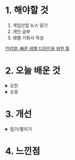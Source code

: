 
# 1. 해야할 것

1. 게임산업 뉴스 읽기 
2. 개인 공부  
3. 레벨 기획서 작성

[언리얼: 빠른 레벨 디자인을 위한 툴](https://www.youtube.com/watch?v=-GyDjoyBQ3o)



# 2. 오늘 배운 것


<details>
<summary>오전</summary>

## 오늘의 뉴스
■ 2024 LCK 스프링 시청 지표 '역대급', 410만 육박
'리그 오브 레전드(LoL)' 이스포츠의 한국 프로 리그를 주최하는 리그 오브 레전드 챔피언스 코리아(대표 오상헌, www.lolesports.com, 이하 'LCK')는 지난 4월 14일(일) 막을 내린 2024 LCK 스프링 스플릿이 '역대급' 시청지표 기록을 세웠다고 밝혔습니다. 지난 14일 서울 송파구 올림픽공원 KSPO돔에서 열린 2024 LCK 스프링 젠지와 T1의 결승전은 최고 동시 접속자 수(PCU; Peak Concurrent User) 4,089,951을 달성했습니다.

■ 게이머가 인정한 스텔라 블레이드, '유저 평점 1위' 
출시 전후 큰 관심과 함께 플레이한 유저들로부터 호평을 받고 있는 스텔라 블레이드가 게임 평점 웹사이트 메타 크리틱 유저 점수 9.2점을 기록, 주요 대작들과 함께 PS5 게임 중 가장 높은 점수를 기록하고 있습니다. 스텔라 블레이드는 이를 통해 매체 평점은 82점으로 'Generally Favorable' 평가를 받지만, 유저 평가는 'Universal Acclaim'를 기록 중입니다.

■ '드래곤 퀘스트X 오프라인', PS 버전 체험판 배포 
그 드래곤 퀘스트의 온라인 버전인 '드래곤 퀘스트 X'를 기반으로 한 '드래곤 퀘스트 X 다섯 종족의 각성 오프라인(이하 드래곤 퀘스트 X 오프라인)'의 PS5, PS4 한국어 체험판이 배포됐습니다. 체험판은 게임 초반부터 다섯 종족 중 한 종족으로 전생한 뒤 모험을 떠나기까지의 이야기를 다루고 있습니다.

■ '원스토어', 해피툭과 제휴해 대만 공략 나선다
게임, 앱 등 다양한 모바일콘텐츠를 서비스하는 앱마켓 원스토어㈜(대표 전동진, www.onestorecorp.com)가 대만 시장 본격 진출에 앞서 개발사를 대상으로 상품 등록을 받기 시작했다고 밝혔습니다. 원스토어는 이에 앞서 개발자 센터를 통해 대만 시장 진출을 희망하는 개발사들의 앱등록 절차를 시작했습니다.

■ '디제이맥스', 5월 오프라인에서 만나요
㈜네오위즈(공동대표 김승철, 배태근)는 디제이맥스 엔터테인먼트(DJMAX Entertainment)가 ‘디제이맥스 미라클: 드라이브(DJMAX MIRACLE: DRIVE)’ 오프라인 공연을 개최한다고 30일 밝혔습니다. 디제이맥스 엔터테인먼트가 주최하고, 하이네켄 코리아가 협찬합니다.

■ 갈라게임즈, Web3 PvP 게임 팬텀 아레나와 파트너십
갈라게임즈가 인기 Web3 PvP 게임 '팬텀 아레나'를 서비스 라인업에 추가합니다. 이번 파트너십은 갈라게임즈에 보다 많은 인기 게임을 유치하려는 갈라와 더 많은 블록체인에 자사의 게임을 서비스하려는 팬텀 아레나의 이
해관계가 맞아떨어지며 이뤄졌습니다.

■ 모바일 게임 매출 TOP20의 30%는 중국산 게임 
데이터플랫폼 기업 아이지에이웍스가 자사 데이터 분석 솔루션을 활용해 작성한 '국산 모바일 게임 리포트'를 공개했습니다. '라스트 워', '버섯커 키우기', 'WOS' 등의 게임들이 TOP5에 수시로 얼굴을 들이밀고 있으며, 개중에는 국산 모바일 MMORPG가 철옹성처럼 지키고 있었던 매출 1위 자리를 빼앗는 등 심상치 않은 행보를 보이고 있습니다.

■ 네이버 치지직, 5월 2일부터 '그리드' 적용 
네이버의 비디오 스트리밍 서비스 '치지직'이 오는 5월 2일부터 그리드(P2P)를 적용합니다. 치지직 팀은 더 많은 이들과 함께 하는 지속 가능한 서비스 제공을 위해 그리드 적용을 준비하고 있다며, 오는 5월 2일(목)부터 순차적으로 그리드를 적용할 계획이라고 전했습니다.

■ 게임 시장 공략 2막 연 디즈니, 이번엔 '에이리언' 
20세기 스튜디오의 대표 IP인 에이리언도 신작과 함께 오는 연말 제노모프의 공포를 전합니다. 디즈니 산하 20세기 스튜디오의 게임 퍼블리셔 20세기 게임즈는 서비오스가 개발 중인 에이리언 호러 게임 '에이리언: 로그 인커젼(Alien: Rogue Incursion)'을 공개했습니다.

■ [이슈] 한국소비자원, 넥슨 '메이플스토리 이슈' 집단분쟁조정 개시
소비자분쟁조정위원회(위원장 변웅재)는 넥슨코리아의 메이플스토리 게임 내 확률형 유료아이템(레드큐브, 블랙큐브)에 관한 집단분쟁조정 절차를 개시하기로 29일 결정했습니다. 집단분쟁조정 절차 개시 결정에 따라, 위원회는 5. 22.(수)까지 한국소비자원 홈페이지 및 일간신문 게재를 통해 절차 개시를 공고합니다.

■ 신작 슈팅 '아레나 브레이크아웃' 5월 CBT 실시
모어펀 스튜디오(MoreFun Studio)는 오는 5월 8일 PC게임 '아레나 브레이크아웃: 인피니트'의 1차 클로즈 베타 테스트(CBT)를 실시한다고 29일 밝혔습니다. 아레나 브레이크아웃: 인피니트는 다수의 수상 경력을 보유한 밀리터리 슈팅 게임 시리즈의 신작입니다.

■ 나우닷지지, NTT 디지털과 파트너십 계약 체결
글로벌 모바일 클라우드 기업 나우닷지지(대표 로젠 샤르마)는 일본 최대 통신사 NTT 도코모 그룹의 자회사인 'NTT 디지털(NTT Digital Inc.)'과 업무 협약(MOU)을 체결하고, 클라우드 모바일 게임 플랫폼 나우닷지지(now.gg)에 web3 월렛 서비스 '스크램베리 월렛(Scramberry WALLET)'을 정식으로 도입했다고 공식 발표했습니다. 우선, 스크램베리 월렛을 비즈니스용으로 활용함으로써 나우닷지지 플랫폼 유저들에게 더욱 안전한 게임 플레이를 제공할 수 있다고 확신한다"며 "나우닷지지는 NTT 도코모 그룹의 일원인 NTT 도코모 Ventures, Inc.가 투자한 회사로, 이번 제휴가 성공적인 결과를 얻을 수 있도록 그룹 차원에서 시너지를 모아, 한 단계 확장된 부가 가치 창
출을 목표로 하고 있다"고 설명했습니다.

■ 넥슨, FC 온라인&FC 모바일 제주도 교육여행 실시 
'2024 상반기 제주도 교육여행'은 오는 5월 한 달간 제주도에 방문하는 10대 이용자들을 대상으로 제주도 관광과 'FC 온라인', 'FC 모바일'을 활용한 이벤트 등을 진행해 즐거운 추억을 선사하는 프로그램입니다. 경기 전, 경기장 밖 광장에 'FC 온라인' 브랜드존을 마련해 넥슨캐시 및 BP 쿠폰을 제공하는 다양한 이벤트를 실시하며, 경기장 안에서는 'FC 온라인' 고등학교 대항전 'FC 하이스쿨' 오프라인 경기가 펼쳐집니다.

■ 위메이드 "미르2 ICC 중재 최종 승소, 국내 집행 문제없다"
위메이드 측은 "이미 ICC 중재에서 승소했습니다. 액토즈가 제기한 해당 중재판정에 대한 취소소송에 대해서도 싱가포르 법원이 액토즈의 주장을 모두 기각하고 해당 중재판정을 최종 확정한 만큼, 중국 및 국내에서의 승인 및 집행 절차에는 아무런 영향이 없다"면서 "더불어, 현재 위메이드가 진행 중인 미르의 전설 IP 사업에도 어떠한 변화를 줄 수 없는 판결이다"라고 전했습니다.

■ 넥슨, 블루 아카이브 X GS25 콜라보 5월 3일 실시
넥슨(공동 대표 강대현∙김정욱)은 서브컬처 게임 '블루 아카이브'에 GS25 제휴 이벤트를 5월 3일부터 실시한다고 밝혔습니다. 또한 '미카의 한입가득 딸기 롤케이크', '나기사의 티타임 얼그레이 모찌롤' 등 '블루 아카이브' 학생들의 특색에 맞는 특별 베이커리를 7월 31일까지 두 차례에 걸쳐 선보이며, 베이커리 구매 시 '블루 아카이브' 학생들의 다양한 일러스트가 새겨진 띠부띠부씰을 획득할 수 있습니다.

■ 넥슨, 템빨 IP 재해석한 '프로젝트T' 퍼블리싱한다 
넥슨(공동 대표 강대현∙김정욱)은 그레이게임즈(대표 최병천)에서 개발 중인 신규 MMORPG '프로젝트T'의 국내 및 글로벌 퍼블리싱 계약을 체결했다고 29일 밝혔습니다. 넥슨 최성욱 퍼블리싱라이브본부장은 "두터운 글로벌 팬층을 보유하고 있는 '템빨' IP 기반의 신작 '프로젝트T'를 국내 및 글로벌 이용자분들께 선보이게 되어 기쁘다"며, "넥슨이 쌓아온 퍼블리싱 역량과 그레이게임즈만의 MMORPG 개발 전문성을 바탕으로 IP 시너지를 극대화하는 게임을 선보일 것"이라고 밝혔습니다.

■ 액토즈, 미르의 전설2 연장 무효 소송서 '최종 승소'
액토즈소프트(대표 구오하이빈)는 2017년부터 7년간 지속되어온 '미르의 전설2 SLA 연장계약 무효확인 등 청구의 소'에서 대법원이 위메이드 측의 청구를 전부 기각하며 해당 연장계약의 유효성을 인정 받아 최종 승소했다고 29일 전했습니다. 해당 소송은 지난 2017년 6월 액토즈소프트가 셩취 측과 체결한 '미르의 전설2' 중국 독점 라이선스계약(SLA)의 연장에 대해, 해당 계약이 무효라고 주장하며 위메이드 측이 2017년 9월 서울중앙지방법원에 최초 제기했으며 해당 계약이 유효하다는 1심과 2심의 판결에 불복하고 대법원에 상고한 바 있습니다.

■ 트위치 철수 덕분? 'SOOP', 1분기 호실적 기록 
SOOP은 연결 기준 2024년 1분기 매출액, 영업이익, 당기순이익이 각각 950억 원, 287억 원, 248억 원을 기록했다고 29일(월) 공시했습니다. 매출액, 영업이익, 당기순이익은 전년 동기 대비 각각 +31%, +56%, +50%, 성장했고, 전 분기 대비로는 비수기임에도 불구하고 -5%, +9%, +55%를 기록했습니다.

■ '우마무스메 열혈 우당탕탕 대감사제!' 8월 30일 출시
우마무스메 프리티 더비의 IP를 활용한 스핀오프 게임 신작, '우마무스메 프리티 더비 열혈 우당탕탕 대감사제!(이하 열혈우마)'의 정식 출시일 정보가 공개됐습니다. 열혈우마는 오는 8월 30일에 정식 출시될 예정입니다.


## 레벨 기획서 작성
이전에 작성했던 레벨 기획서를 다듬어 개발자가 알아볼 수 있게 만든다.
```
1. 어떤 장르의 게임인가?
2. 레벨은 어떤 포지션인가?
3. 컨셉: 배경, 던전 진행
4. 프로그래머, 아트 분별해서 기획서 설정 (개별로 작성)
5. 데이터테이블 설정
```



</details>

<details>
<summary>오후</summary>

## 레벨 기획서 작성
레벨 플레이 흐름 제작

![image](https://github.com/JM94Ent/TIL-WIL/assets/143363550/e84f8e5a-837f-4e86-8e90-dd69be23939f)

</details>

# 3. 개선


<details>
<summary>접기/펼치기</summary>


</details>



# 4. 느낀점


